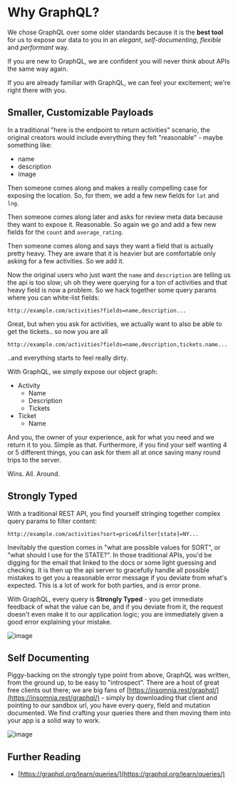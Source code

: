 # Why GraphQL?

We chose GraphQL over some older standards because it is the **best tool** for us to expose our data to you in an *elegant*, *self-documenting*, *flexible* and *performant* way.

If you are new to GraphQL, we are confident you will never think about APIs the same way again.

If you are already familiar with GraphQL, we can feel your excitement; we're right there with you.

## Smaller, Customizable Payloads

In a traditional "here is the endpoint to return activities" scenario, the original creators would include everything they felt "reasonable" - maybe something like:

* name
* description
* image

Then someone comes along and makes a really compelling case for exposing the location. So, for them, we add a few new fields for `lat` and `lng`.

Then someone comes along later and asks for review meta data because they want to expose it. Reasonable. So again we go and add a few new fields for the `count` and `average_rating`.

Then someone comes along and says they want a field that is actually pretty heavy. They are aware that it is heavier but are comfortable only asking for a few activities. So we add it.

Now the original users who just want the `name` and `description` are telling us the api is too slow; uh oh they were querying for a ton of activities and that heavy field is now a problem. So we hack together some query params where you can white-list fields:

`http://example.com/activities?fields=name,description...`

Great, but when you ask for activities, we actually want to also be able to get the tickets.. so now you are all

`http://example.com/activities?fields=name,description,tickets.name...`

..and everything starts to feel really dirty.

With GraphQL, we simply expose our object graph:

* Activity
  * Name
  * Description
  * Tickets
* Ticket
  * Name

And you, the owner of your experience, ask for what you need and we return it to you. Simple as that. Furthermore, if you find your self wanting 4 or 5 different things, you can ask for them all at once saving many round trips to the server.

Wins. All. Around.

## Strongly Typed

With a traditional REST API, you find yourself stringing together complex query params to filter content:

`http://example.com/activities?sort=price&filter[state]=NY...`

Inevitably the question comes in "what are possible values for SORT", or "what should I use for the STATE?". In those traditional APIs, you'd be digging for the email that linked to the docs or some light guessing and checking. It is then up the api server to gracefully handle all possible mistakes to get you a reasonable error message if you deviate from what's expected. This is a lot of work for both parties, and is error prone.

With GraphQL, every query is **Strongly Typed** - you get immediate feedback of what the value can be, and if you deviate from it, the request doesn't even make it to our application logic; you are immediately given a good error explaining your mistake.

![image](https://user-images.githubusercontent.com/1004167/73576938-893fcc00-4430-11ea-9045-66020005fae8.png)

## Self Documenting
Piggy-backing on the strongly type point from above, GraphQL was written, from the ground up, to be easy to "introspect". There are a host of great free clients out there; we are big fans of [https://insomnia.rest/graphql/](https://insomnia.rest/graphql/) - simply by downloading that client and pointing to our sandbox url, you have every query, field and mutation documented. We find crafting your queries there and then moving them into your app is a solid way to work.

![image](https://user-images.githubusercontent.com/1004167/73577149-010df680-4431-11ea-8cb9-ccfd998d6ca7.png)

## Further Reading

* [https://graphql.org/learn/queries/](https://graphql.org/learn/queries/)
